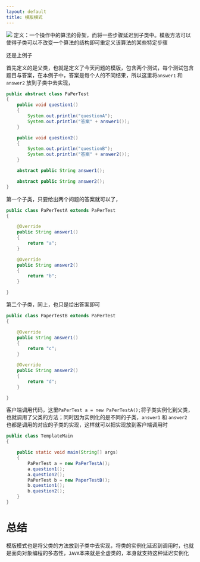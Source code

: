```yaml
---
layout: default
title: 模版模式
---
```

![](http://oou15cuq6.bkt.clouddn.com//image/pattern/%E6%A8%A1%E7%89%88%E6%A8%A1%E5%BC%8F_meitu_1.jpg)
定义：一个操作中的算法的骨架，而将一些步骤延迟到子类中。模版方法可以使得子类可以不改变一个算法的结构即可重定义该算法的某些特定步骤

还是上例子


首先定义的是父类，也就是定义了今天问题的模版，包含两个测试，每个测试包含题目与答案，在本例子中，答案是每个人的不同结果，所以这里将`answer1` 和 `answer2` 放到子类中去实现，
```java
public abstract class PaPerTest
{
	public void question1()
	{
		System.out.println("questionA");
		System.out.println("答案" + answer1());
	}

	public void question2()
	{
		System.out.println("questionB");
		System.out.println("答案" + answer2());
	}

	abstract public String answer1();

	abstract public String answer2();
}
```

第一个子类，只要给出两个问题的答案就可以了，
```java
public class PaPerTestA extends PaPerTest
{

	@Override
	public String answer1()
	{
		return "a";
	}

	@Override
	public String answer2()
	{
		return "b";
	}

}
```


第二个子类，同上，也只是给出答案即可
```java
public class PaperTestB extends PaPerTest
{

	@Override
	public String answer1()
	{
		return "c";
	}

	@Override
	public String answer2()
	{
		return "d";
	}

}
```


客户端调用代码，这里`PaPerTest a = new PaPerTestA();`将子类实例化到父类，也就调用了父类的方法；同时因为实例化的是不同的子类，`answer1` 和 `answer2` 也都是调用的对应的子类的实现，这样就可以把实现放到客户端调用时
```java
public class TemplateMain
{

	public static void main(String[] args)
	{
		PaPerTest a = new PaPerTestA();
		a.question1();
		a.question2();
		PaPerTest b = new PaperTestB();
		b.question1();
		b.question2();
	}
}
```

# 总结
模版模式也是将父类的方法放到子类中去实现，将类的实例化延迟到调用时，也就是面向对象编程的多态性，`JAVA`本来就是全虚类的，本身就支持这种延迟实例化

